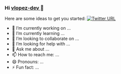 ### Hi [ vlopez-dev ][website] 👋



Here are some ideas to get you started:
[![Twitter URL](https://img.shields.io/twitter/url?label=vlopez-dev&logo=twitter&style=for-the-badge&url=https%3A%2F%2Ftwitter.com%2Fvicdev_l)](https://twitter.com/vicdev_l)

- 🔭 I’m currently working on ...
- 🌱 I’m currently learning ...
- 👯 I’m looking to collaborate on ...
- 🤔 I’m looking for help with ...
- 💬 Ask me about ...
- 📫 How to reach me: ...
- 😄 Pronouns: ...
- ⚡ Fun fact: ...


<!-- Links -->
[website]:http://vic.com/